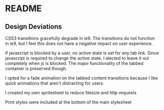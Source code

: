 README
======

Design Deviations
-----------------
CSS3 transitions gracefully degrade in ie9. The transitions do not function in ie9, but I feel this does not have a negative impact on user experience.

If javascript is blocked by a user, no active state is set for any tab link. Since javascript is required to change the active state, I elected to leave it out completely when js is blocked. The major functionality of the tabbed container is preserved though.

I opted for a fade animation on the tabbed content transitions because I like quick animations that aren't distracting for users.

I created my own spritesheet to reduce filesize and http requests

Print styles were included at the bottom of the main stylesheet


